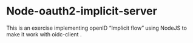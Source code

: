 # Node-oauth2-implicit-server
This is an exercise implementing openID “Implicit flow” using NodeJS to make it work with oidc-client . 